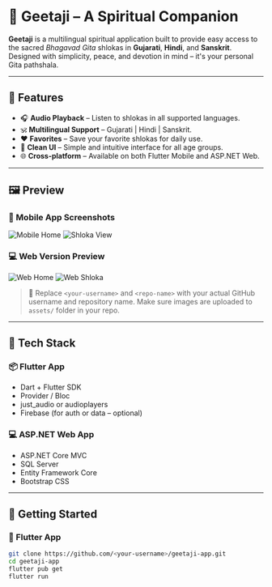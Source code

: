 # 📿 Geetaji – A Spiritual Companion

**Geetaji** is a multilingual spiritual application built to provide easy access to the sacred *Bhagavad Gita* shlokas in **Gujarati**, **Hindi**, and **Sanskrit**. Designed with simplicity, peace, and devotion in mind – it's your personal Gita pathshala.

---

## 🌟 Features

- 🎧 **Audio Playback** – Listen to shlokas in all supported languages.
- 🕉️ **Multilingual Support** – Gujarati | Hindi | Sanskrit.
- ❤️ **Favorites** – Save your favorite shlokas for daily use.
- 📖 **Clean UI** – Simple and intuitive interface for all age groups.
- 🌐 **Cross-platform** – Available on both Flutter Mobile and ASP.NET Web.

---

## 🖼️ Preview

### 📱 Mobile App Screenshots
![Mobile Home](https://github.com/aasheeta-gajera/GeetajiAspDotnet/raw/main/assets/home.png)
![Shloka View](https://github.com/aasheeta-gajera/GeetajiAspDotnet/raw/main/assets/fav.png)

### 💻 Web Version Preview
![Web Home](https://github.com/<your-username>/<repo-name>/raw/main/assets/web-home.png)
![Web Shloka](https://github.com/<your-username>/<repo-name>/raw/main/assets/web-shloka.png)

> 📌 Replace `<your-username>` and `<repo-name>` with your actual GitHub username and repository name. Make sure images are uploaded to `assets/` folder in your repo.

---

## 🔧 Tech Stack

### 📦 Flutter App
- Dart + Flutter SDK
- Provider / Bloc
- just_audio or audioplayers
- Firebase (for auth or data – optional)

### 💻 ASP.NET Web App
- ASP.NET Core MVC
- SQL Server
- Entity Framework Core
- Bootstrap CSS

---

## 🚀 Getting Started

### 📲 Flutter App

```bash
git clone https://github.com/<your-username>/geetaji-app.git
cd geetaji-app
flutter pub get
flutter run

